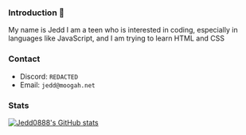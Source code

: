 ### Introduction 👋
My name is Jedd
I am a teen who is interested in coding, especially in languages like JavaScript, and I am trying to learn HTML and CSS

### Contact
* Discord: `REDACTED`
* Email: `jedd@moogah.net`

### Stats
[![Jedd0888's GitHub stats](https://github-readme-stats.vercel.app/api?username=jedd0888&show_icons=true&theme=dark&count_private=true)](https://github.com/anuraghazra/github-readme-stats)


<!--
**xgoje/xgoje** is a ✨ _special_ ✨ repository because its `README.md` (this file) appears on your GitHub profile.

Here are some ideas to get you started:

- 🔭 I’m currently working on ...
- 🌱 I’m currently learning ...
- 👯 I’m looking to collaborate on ...
- 🤔 I’m looking for help with ...
- 💬 Ask me about ...
- 📫 How to reach me: ...
- 😄 Pronouns: ...
- ⚡ Fun fact: ...
-->
